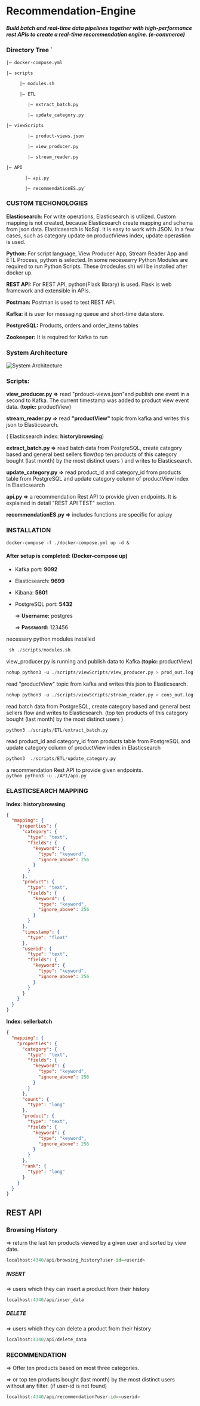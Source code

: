 # Recommendation-Engine
##### Build batch and real-time data pipelines together with high-performance rest APIs to create a real-time recommendation engine. (e-commerce)

### Directory Tree `

    |— docker-compose.yml

    |— scripts

         |— modules.sh

         |— ETL

            |— extract_batch.py

            |— update_category.py

    |— viewScripts

            |— product-views.json

            |— view_producer.py

            |— stream_reader.py

    |— API

           |— api.py

           |— recommendationES.py`
           
           
### **CUSTOM TECHONOLOGIES**

**Elasticsearch:** For write operations, Elasticsearch is utilized. Custom mapping is not created, because Elasticsearch create mapping and schema from json data. Elasticsearch is NoSql. It is easy to work with JSON.  In a few cases, such as category update on productViews index, update operastion is used.

**Python:** For script language, View Producer App, Stream Reader App and ETL Process, python is selected. In some necesearry Python Modules are required to run Python Scripts. These  (modeules.sh) will be installed after docker up. 

**REST API:** For REST API, python(Flask library)  is used. Flask is web framework and extensible in APIs.

**Postman:** Postman is used to test REST API.

**Kafka:**  it is user for messaging queue and short-time data store.

**PostgreSQL:** Products, orders and order_items tables

**Zookeeper:** It is required for Kafka to run



### System Architecture
![System Architecture](https://github.com/dogukannefis-py/recommendation-engine/blob/main/images/Data%20Flow%20Diagram%20(Logical)%20Example.png)
  
  
### **Scripts:**

**view_producer.py ⇒** read "prdouct-views.json"and publish one event in a second to Kafka. The current timestamp was added to product view event data. (**topic:** productView)

**stream_reader.py ⇒** read **"productView"** topic from kafka and writes this json to Elasticsearch. 

( Elasticsearch index: **historybrowsing**)

**extract_batch.py ⇒**  read batch data from PostgreSQL, create category based and general best sellers flow(top ten products of this category bought (last month) by the most distinct users ) and writes to Elasticsearch.

**update_category.py ⇒**  read product_id and category_id from products table from PostgreSQL and update category column of productView index in Elasticsearch

**api.py ⇒**  a recommendation Rest API to provide given endpoints.  It is explained in detail "REST API TEST" section.

**recommendationES.py ⇒** includes functions are specific for api.py
 
 
 
 ### INSTALLATION
 `docker-compose -f ./docker-compose.yml up -d &`
#### After setup is completed: (Docker-compose up) 
- Kafka port: **9092**
- Elasticsearch: **9699**
- Kibana: **5601**
- PostgreSQL port: **5432**

     ⇒ **Username:** postgres
     
     ⇒ **Password:** 123456
     
 necessary python modules installed

```python
 sh ./scripts/modules.sh
```

 view_producer.py is running and publish data to Kafka (**topic:** productView)
 ```python
nohup python3 -u ./scripts/viewScripts/view_producer.py > prod_out.log &
```

read "productView" topic from kafka and writes this json to Elasticsearch. 
 ```python
nohup python3 -u ./scripts/viewScripts/stream_reader.py > cons_out.log &
 ```
 
 read batch data from PostgreSQL, create category based and general best sellers flow and writes to Elasticsearch. (top ten products of this category bought (last month) by the most distinct users )
  ```python
 python3 ./scripts/ETL/extract_batch.py
  ```
  
  read product_id and category_id from products table from PostgreSQL and update category column of productView index in Elasticsearch
  ```python
 python3  ./scripts/ETL/update_category.py
  ```
  
  a recommendation Rest API to provide given endpoints.  
    ```python
  python3 -u ./API/api.py
    ```
    
### **ELASTICSEARCH MAPPING**

**Index:  historybrowsing**

```json
{
  "mapping": {
    "properties": {
      "category": {
        "type": "text",
        "fields": {
          "keyword": {
            "type": "keyword",
            "ignore_above": 256
          }
        }
      },
      "product": {
        "type": "text",
        "fields": {
          "keyword": {
            "type": "keyword",
            "ignore_above": 256
          }
        }
      },
      "timestamp": {
        "type": "float"
      },
      "userid": {
        "type": "text",
        "fields": {
          "keyword": {
            "type": "keyword",
            "ignore_above": 256
          }
        }
      }
    }
  }
}
```

**Index: sellerbatch**

```json
{
  "mapping": {
    "properties": {
      "category": {
        "type": "text",
        "fields": {
          "keyword": {
            "type": "keyword",
            "ignore_above": 256
          }
        }
      },
      "count": {
        "type": "long"
      },
      "product": {
        "type": "text",
        "fields": {
          "keyword": {
            "type": "keyword",
            "ignore_above": 256
          }
        }
      },
      "rank": {
        "type": "long"
      }
    }
  }
}
```

## REST API

### **Browsing History**
⇒ return the last ten products viewed by a given user and sorted by view date.
```python
localhost:4340/api/browsing_history?user-id=<userid>
```

##### **INSERT**
⇒ users which they can insert a product from their history
```python
localhost:4340/api/inser_data
```
##### **DELETE**
⇒ users which they can delete a product from their history
```python
localhost:4340/api/delete_data
```

### **RECOMMENDATION**
⇒ Offer ten products based on most three categories.

⇒ or top ten products bought (last month) by the most distinct users without any filter. (if user-id is not found)
```python
localhost:4340/api/recommendation?user-id=<userid>
```


